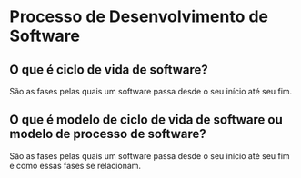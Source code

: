 # Processo de Desenvolvimento de Software

## O que é **ciclo de vida de software**?

São as fases pelas quais um software passa desde o seu início até seu fim.

## O que é **modelo de ciclo de vida de software** ou **modelo de processo de software**?

São as fases pelas quais um software passa desde o seu início até seu fim e como essas fases se relacionam.
